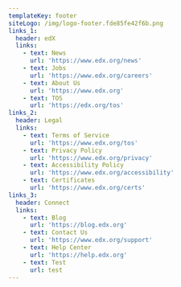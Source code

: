 ```yaml
---
templateKey: footer
siteLogo: /img/logo-footer.fde85fe42f6b.png
links_1:
  header: edX
  links:
    - text: News
      url: 'https://www.edx.org/news'
    - text: Jobs
      url: 'https://www.edx.org/careers'
    - text: About Us
      url: 'https://www.edx.org'
    - text: TOS
      url: 'https://edx.org/tos'
links_2:
  header: Legal
  links:
    - text: Terms of Service
      url: 'https://www.edx.org/tos'
    - text: Privacy Policy
      url: 'https://www.edx.org/privacy'
    - text: Accessibility Policy
      url: 'https://www.edx.org/accessibility'
    - text: Certificates
      url: 'https://www.edx.org/certs'
links_3:
  header: Connect
  links:
    - text: Blog
      url: 'https://blog.edx.org'
    - text: Contact Us
      url: 'https://www.edx.org/support'
    - text: Help Center
      url: 'https://help.edx.org'
    - text: Test
      url: test
---
```


